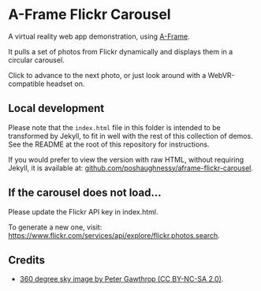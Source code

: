 # A-Frame Flickr Carousel

A virtual reality web app demonstration, using [A-Frame](https://aframe.io/).

It pulls a set of photos from Flickr dynamically and displays them in a circular carousel.

Click to advance to the next photo, or just look around with a WebVR-compatible headset on.

## Local development

Please note that the `index.html` file in this folder is intended to be transformed by Jekyll,
to fit in well with the rest of this collection of demos. See the README at the root of this
repository for instructions.

If you would prefer to view the version with raw HTML, without requiring Jekyll, it is available at:
[github.com/poshaughnessy/aframe-flickr-carousel](https://github.com/poshaughnessy/aframe-flickr-carousel).

## If the carousel does not load...

Please update the Flickr API key in index.html.

To generate a new one, visit: https://www.flickr.com/services/api/explore/flickr.photos.search.

## Credits

* [360 degree sky image by Peter Gawthrop (CC BY-NC-SA 2.0)](https://www.flickr.com/photos/gawthrop/3559516146).
